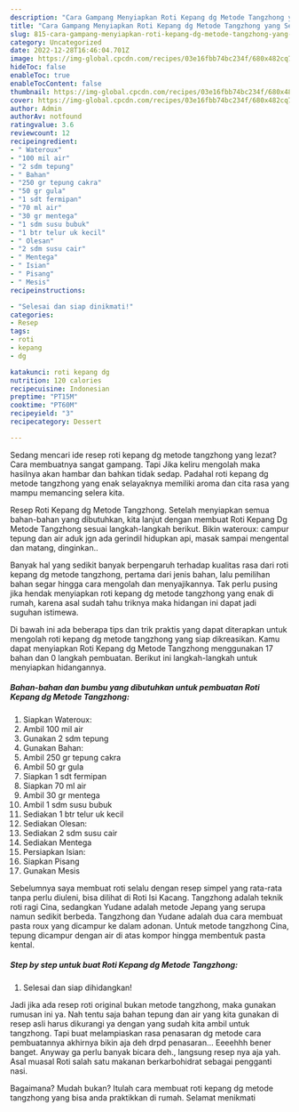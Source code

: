 ```yaml
---
description: "Cara Gampang Menyiapkan Roti Kepang dg Metode Tangzhong yang Sempurna, Buat Buka Puasa Lezat"
title: "Cara Gampang Menyiapkan Roti Kepang dg Metode Tangzhong yang Sempurna, Buat Buka Puasa Lezat"
slug: 815-cara-gampang-menyiapkan-roti-kepang-dg-metode-tangzhong-yang-sempurna-buat-buka-puasa-lezat
category: Uncategorized
date: 2022-12-28T16:46:04.701Z
image: https://img-global.cpcdn.com/recipes/03e16fbb74bc234f/680x482cq70/roti-kepang-dg-metode-tangzhong-foto-resep-utama.jpg
hideToc: false
enableToc: true
enableTocContent: false
thumbnail: https://img-global.cpcdn.com/recipes/03e16fbb74bc234f/680x482cq70/roti-kepang-dg-metode-tangzhong-foto-resep-utama.jpg
cover: https://img-global.cpcdn.com/recipes/03e16fbb74bc234f/680x482cq70/roti-kepang-dg-metode-tangzhong-foto-resep-utama.jpg
author: Admin
authorAv: notfound
ratingvalue: 3.6
reviewcount: 12
recipeingredient:
- " Wateroux"
- "100 mil air"
- "2 sdm tepung"
- " Bahan"
- "250 gr tepung cakra"
- "50 gr gula"
- "1 sdt fermipan"
- "70 ml air"
- "30 gr mentega"
- "1 sdm susu bubuk"
- "1 btr telur uk kecil"
- " Olesan"
- "2 sdm susu cair"
- " Mentega"
- " Isian"
- " Pisang"
- " Mesis"
recipeinstructions:

- "Selesai dan siap dinikmati!"
categories:
- Resep
tags:
- roti
- kepang
- dg

katakunci: roti kepang dg 
nutrition: 120 calories
recipecuisine: Indonesian
preptime: "PT15M"
cooktime: "PT60M"
recipeyield: "3"
recipecategory: Dessert

---
```



Sedang mencari ide resep roti kepang dg metode tangzhong yang lezat? Cara membuatnya sangat gampang. Tapi Jika keliru mengolah maka hasilnya akan hambar dan bahkan tidak sedap. Padahal roti kepang dg metode tangzhong yang enak selayaknya memiliki aroma dan cita rasa yang mampu memancing selera kita.


Resep Roti Kepang dg Metode Tangzhong. Setelah menyiapkan semua bahan-bahan yang dibutuhkan, kita lanjut dengan membuat Roti Kepang Dg Metode Tangzhong sesuai langkah-langkah berikut. Bikin wateroux: campur tepung dan air aduk jgn ada gerindil hidupkan api, masak sampai mengental dan matang, dinginkan..

Banyak hal yang sedikit banyak berpengaruh terhadap kualitas rasa dari roti kepang dg metode tangzhong, pertama dari jenis bahan, lalu pemilihan bahan segar hingga cara mengolah dan menyajikannya. Tak perlu pusing jika hendak menyiapkan roti kepang dg metode tangzhong yang enak di rumah, karena asal sudah tahu triknya maka hidangan ini dapat jadi suguhan istimewa.


Di bawah ini ada beberapa tips dan trik praktis yang dapat diterapkan untuk mengolah roti kepang dg metode tangzhong yang siap dikreasikan. Kamu dapat menyiapkan Roti Kepang dg Metode Tangzhong menggunakan 17 bahan dan 0 langkah pembuatan. Berikut ini langkah-langkah untuk menyiapkan hidangannya.

<!--inarticleads1-->

##### Bahan-bahan dan bumbu yang dibutuhkan untuk pembuatan Roti Kepang dg Metode Tangzhong:

1. Siapkan  Wateroux:
1. Ambil 100 mil air
1. Gunakan 2 sdm tepung
1. Gunakan  Bahan:
1. Ambil 250 gr tepung cakra
1. Ambil 50 gr gula
1. Siapkan 1 sdt fermipan
1. Siapkan 70 ml air
1. Ambil 30 gr mentega
1. Ambil 1 sdm susu bubuk
1. Sediakan 1 btr telur uk kecil
1. Sediakan  Olesan:
1. Sediakan 2 sdm susu cair
1. Sediakan  Mentega
1. Persiapkan  Isian:
1. Siapkan  Pisang
1. Gunakan  Mesis


Sebelumnya saya membuat roti selalu dengan resep simpel yang rata-rata tanpa perlu diuleni, bisa dilihat di Roti Isi Kacang. Tangzhong adalah teknik roti ragi Cina, sedangkan Yudane adalah metode Jepang yang serupa namun sedikit berbeda. Tangzhong dan Yudane adalah dua cara membuat pasta roux yang dicampur ke dalam adonan. Untuk metode tangzhong Cina, tepung dicampur dengan air di atas kompor hingga membentuk pasta kental. 

<!--inarticleads2-->

##### Step by step untuk buat Roti Kepang dg Metode Tangzhong:


1. Selesai dan siap dihidangkan!

Jadi jika ada resep roti original bukan metode tangzhong, maka gunakan rumusan ini ya. Nah tentu saja bahan tepung dan air yang kita gunakan di resep asli harus dikurangi ya dengan yang sudah kita ambil untuk tangzhong. Tapi buat melampiaskan rasa penasaran dg metode cara pembuatannya akhirnya bikin aja deh drpd penasaran… Eeeehhh bener banget. Anyway ga perlu banyak bicara deh., langsung resep nya aja yah. Asal muasal Roti salah satu makanan berkarbohidrat sebagai pengganti nasi. 

Bagaimana? Mudah bukan? Itulah cara membuat roti kepang dg metode tangzhong yang bisa anda praktikkan di rumah. Selamat menikmati
